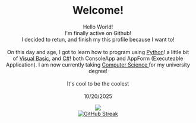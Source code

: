 <!-- Copy-paste in your Readme.md file -->
<h1 align="center"> Welcome! </h1>

<p align="center"> Hello World! <br> I'm finally active on Github! <br> I decided to retun, and finish my this profile because I want to!
<br><br> On this day and age, I got to learn how to program using <a href = "https://en.wikipedia.org/wiki/Python_(programming_language)"> Python</a>! a little bit of <a href = "https://en.wikipedia.org/wiki/Visual_Basic_(classic)"> Visual Basic</a>, and <a href = "https://en.wikipedia.org/wiki/C_Sharp_(programming_language)"> C#</a>! both ConsoleApp and AppForm (Executeable Application). I am now currently taking <a href = "https://en.wikipedia.org/wiki/Computer_science"> Computer Science </a> for my university degree! <br><br>It's cool to be the coolest<br><br> 
  10/20/2025

  
</p> 


<p align="center">
  <a href="https://github.com/anuraghazra/github-readme-stats">
    <img src="https://github-readme-stats.vercel.app/api/top-langs/?username=Nerdesthh">
  </a> <br>
  <a href="https://git.io/streak-stats"><img src="https://streak-stats.demolab.com?user=Nerdesthh" alt="GitHub Streak" /></a>
</p>
  


<!-- Made with [OSS Insight](https://ossinsight.io/) -->
